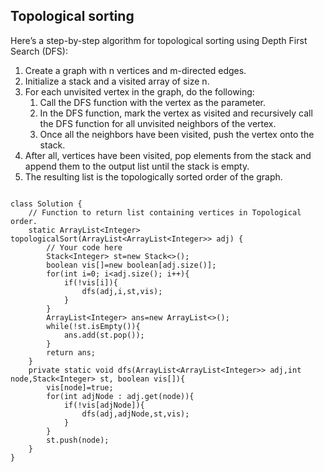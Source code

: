 ## Topological sorting
Here’s a step-by-step algorithm for topological sorting using Depth First Search (DFS):

1.  Create a graph with n vertices and m-directed edges.
2.  Initialize a stack and a visited array of size n.
3.  For each unvisited vertex in the graph, do the following:
      1.  Call the DFS function with the vertex as the parameter.
      2.  In the DFS function, mark the vertex as visited and recursively call the DFS function for all unvisited neighbors of the vertex.
      3.  Once all the neighbors have been visited, push the vertex onto the stack.
4.  After all, vertices have been visited, pop elements from the stack and append them to the output list until the stack is empty.
5.  The resulting list is the topologically sorted order of the graph.
```

class Solution {
    // Function to return list containing vertices in Topological order.
    static ArrayList<Integer> topologicalSort(ArrayList<ArrayList<Integer>> adj) {
        // Your code here
        Stack<Integer> st=new Stack<>();
        boolean vis[]=new boolean[adj.size()];
        for(int i=0; i<adj.size(); i++){
            if(!vis[i]){
                dfs(adj,i,st,vis);
            }
        }
        ArrayList<Integer> ans=new ArrayList<>();
        while(!st.isEmpty()){
            ans.add(st.pop());
        }
        return ans;
    }
    private static void dfs(ArrayList<ArrayList<Integer>> adj,int node,Stack<Integer> st, boolean vis[]){
        vis[node]=true;
        for(int adjNode : adj.get(node)){
            if(!vis[adjNode]){
                dfs(adj,adjNode,st,vis);
            }
        }
        st.push(node);
    }
}

